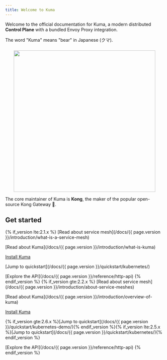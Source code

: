 ```yaml
---
title: Welcome to Kuma
---
```


Welcome to the official documentation for Kuma, a modern distributed **Control Plane** with a bundled Envoy Proxy integration.

The word "Kuma" means "bear" in Japanese (クマ).

<center>
<img src="/assets/images/diagrams/main-diagram@2x.png" alt="" style="width: 450px; padding-top: 10px"/>
</center>

The core maintainer of Kuma is **Kong**, the maker of the popular open-source Kong Gateway 🦍.

## Get started

{% if_version lte:2.1.x %}
[Read about service mesh](/docs/{{ page.version }}/introduction/what-is-a-service-mesh)

[Read about Kuma](/docs/{{ page.version }}/introduction/what-is-kuma)

[Install Kuma](/install/latest/)

[Jump to quickstart](/docs/{{ page.version }}/quickstart/kubernetes/)

[Explore the API](/docs/{{ page.version }}/reference/http-api)
{% endif_version %}
{% if_version gte:2.2.x %}
[Read about service mesh](/docs/{{ page.version }}/introduction/about-service-meshes)

[Read about Kuma](/docs/{{ page.version }}/introduction/overview-of-kuma)

[Install Kuma](/install/latest/)

{% if_version gte:2.6.x %}[Jump to quickstart](/docs/{{ page.version }}/quickstart/kubernetes-demo/){% endif_version %}{% if_version lte:2.5.x %}[Jump to quickstart](/docs/{{ page.version }}/quickstart/kubernetes/){% endif_version %}

[Explore the API](/docs/{{ page.version }}/reference/http-api)
{% endif_version %}
